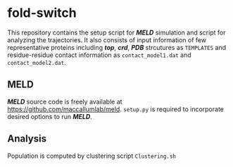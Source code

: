 # fold-switch
This repository contains the setup script for ***MELD*** simulation and script for analyzing the trajectories. It also consists of input information of few representative proteins including ***top***, ***crd***, ***PDB*** strcutures as `TEMPLATES` and residue-residue contact information as `contact_model1.dat` and `contact_model2.dat`.
## MELD
***MELD*** source code is freely available at https://github.com/maccallumlab/meld. `setup.py` is required to incorporate desired options to run ***MELD***.
## Analysis
Population is computed by clustering script `Clustering.sh`
